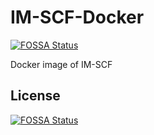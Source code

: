 # IM-SCF-Docker
[![FOSSA Status](https://app.fossa.io/api/projects/git%2Bhttps%3A%2F%2Fgithub.com%2FRestComm%2FIM-SCF-Docker.svg?type=shield)](https://app.fossa.io/projects/git%2Bhttps%3A%2F%2Fgithub.com%2FRestComm%2FIM-SCF-Docker?ref=badge_shield)

Docker image of IM-SCF


## License
[![FOSSA Status](https://app.fossa.io/api/projects/git%2Bhttps%3A%2F%2Fgithub.com%2FRestComm%2FIM-SCF-Docker.svg?type=large)](https://app.fossa.io/projects/git%2Bhttps%3A%2F%2Fgithub.com%2FRestComm%2FIM-SCF-Docker?ref=badge_large)